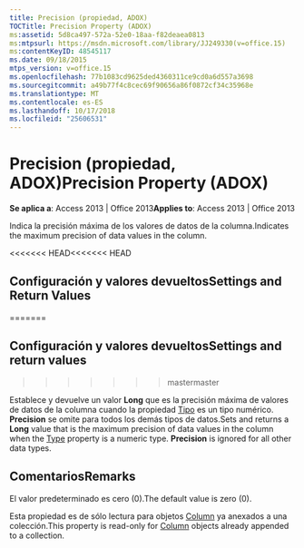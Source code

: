 ```yaml
---
title: Precision (propiedad, ADOX)
TOCTitle: Precision Property (ADOX)
ms:assetid: 5d8ca497-572a-52e0-18aa-f82deaea0813
ms:mtpsurl: https://msdn.microsoft.com/library/JJ249330(v=office.15)
ms:contentKeyID: 48545117
ms.date: 09/18/2015
mtps_version: v=office.15
ms.openlocfilehash: 77b1083cd9625ded4360311ce9cd0a6d557a3698
ms.sourcegitcommit: a49b77f4c8cec69f90656a86f0872cf34c35968e
ms.translationtype: MT
ms.contentlocale: es-ES
ms.lasthandoff: 10/17/2018
ms.locfileid: "25606531"
---
```

# <a name="precision-property-adox"></a><span data-ttu-id="133aa-102">Precision (propiedad, ADOX)</span><span class="sxs-lookup"><span data-stu-id="133aa-102">Precision Property (ADOX)</span></span>


<span data-ttu-id="133aa-103">**Se aplica a**: Access 2013 | Office 2013</span><span class="sxs-lookup"><span data-stu-id="133aa-103">**Applies to**: Access 2013 | Office 2013</span></span>

<span data-ttu-id="133aa-104">Indica la precisión máxima de los valores de datos de la columna.</span><span class="sxs-lookup"><span data-stu-id="133aa-104">Indicates the maximum precision of data values in the column.</span></span>

<span data-ttu-id="133aa-105"><<<<<<< HEAD</span><span class="sxs-lookup"><span data-stu-id="133aa-105"><<<<<<< HEAD</span></span>
## <a name="settings-and-return-values"></a><span data-ttu-id="133aa-106">Configuración y valores devueltos</span><span class="sxs-lookup"><span data-stu-id="133aa-106">Settings and Return Values</span></span>
=======
## <a name="settings-and-return-values"></a><span data-ttu-id="133aa-107">Configuración y valores devueltos</span><span class="sxs-lookup"><span data-stu-id="133aa-107">Settings and return values</span></span>
>>>>>>> <span data-ttu-id="133aa-108">master</span><span class="sxs-lookup"><span data-stu-id="133aa-108">master</span></span>

<span data-ttu-id="133aa-p101">Establece y devuelve un valor **Long** que es la precisión máxima de valores de datos de la columna cuando la propiedad [Tipo](https://msdn.microsoft.com/library/jj249169\(v=office.15\)) es un tipo numérico. **Precision** se omite para todos los demás tipos de datos.</span><span class="sxs-lookup"><span data-stu-id="133aa-p101">Sets and returns a **Long** value that is the maximum precision of data values in the column when the [Type](https://msdn.microsoft.com/library/jj249169\(v=office.15\)) property is a numeric type. **Precision** is ignored for all other data types.</span></span>

## <a name="remarks"></a><span data-ttu-id="133aa-111">Comentarios</span><span class="sxs-lookup"><span data-stu-id="133aa-111">Remarks</span></span>

<span data-ttu-id="133aa-112">El valor predeterminado es cero (0).</span><span class="sxs-lookup"><span data-stu-id="133aa-112">The default value is zero (0).</span></span>

<span data-ttu-id="133aa-113">Esta propiedad es de sólo lectura para objetos [Column](column-object-adox.md) ya anexados a una colección.</span><span class="sxs-lookup"><span data-stu-id="133aa-113">This property is read-only for [Column](column-object-adox.md) objects already appended to a collection.</span></span>

